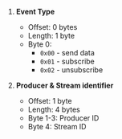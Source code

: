 1. **Event Type**
   - Offset: 0 bytes
   - Length: 1 byte
   - Byte 0:
     - `0x00` - send data
     - `0x01` - subscribe
     - `0x02` - unsubscribe

2. **Producer & Stream identifier**
   - Offset: 1 byte
   - Length: 4 bytes
   - Byte 1-3: Producer ID
   - Byte 4: Stream ID
